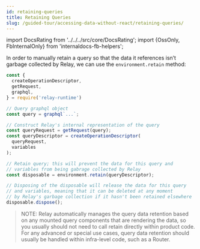 ```yaml
---
id: retaining-queries
title: Retaining Queries
slug: /guided-tour/accessing-data-without-react/retaining-queries/
---
```


import DocsRating from '../../../src/core/DocsRating';
import {OssOnly, FbInternalOnly} from 'internaldocs-fb-helpers';

In order to manually retain a query so that the data it references isn’t garbage collected by Relay, we can use the `environment.retain` method:

```js
const {
  createOperationDescriptor,
  getRequest,
  graphql,
} = require('relay-runtime')

// Query graphql object
const query = graphql`...`;

// Construct Relay's internal representation of the query
const queryRequest = getRequest(query);
const queryDescriptor = createOperationDescriptor(
  queryRequest,
  variables
);

// Retain query; this will prevent the data for this query and
// variables from being gabrage collected by Relay
const disposable = environment.retain(queryDescriptor);

// Disposing of the disposable will release the data for this query
// and variables, meaning that it can be deleted at any moment
// by Relay's garbage collection if it hasn't been retained elsewhere
disposable.dispose();
```

> NOTE: Relay automatically manages the query data retention based on any mounted query components that are rendering the data, so you usually should not need to call retain directly within product code. For any advanced or special use cases, query data retention should usually be handled within infra-level code, such as a Router.


<DocsRating />
